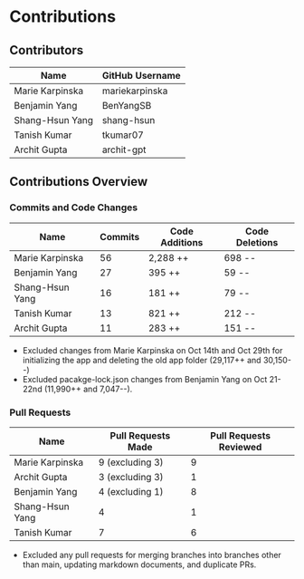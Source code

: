 # Contributions

## Contributors

| Name             | GitHub Username |
|------------------|-----------------|
| Marie Karpinska  | mariekarpinska  |
| Benjamin Yang    | BenYangSB       |
| Shang-Hsun Yang  | shang-hsun      |
| Tanish Kumar     | tkumar07        |
| Archit Gupta     | archit-gpt      |

## Contributions Overview

### Commits and Code Changes

| Name            | Commits | Code Additions | Code Deletions   |
|-----------------|---------|-----------------|---------------- |
| Marie Karpinska | 56      | 2,288 ++        | 698 --          |
| Benjamin Yang   | 27      | 395 ++          | 59 --           |
| Shang-Hsun Yang | 16      | 181 ++          | 79 --           |
| Tanish Kumar    | 13      | 821 ++          | 212 --          |
| Archit Gupta    | 11      | 283 ++          | 151 --          |

* Excluded changes from Marie Karpinska on Oct 14th and Oct 29th for initializing the app and deleting the old app folder (29,117++ and 30,150--)
* Excluded pacakge-lock.json changes from Benjamin Yang on Oct 21-22nd (11,990++ and 7,047--).


### Pull Requests

| Name            | Pull Requests Made | Pull Requests Reviewed |
|-----------------|--------------------|-------------------------|
| Marie Karpinska | 9 (excluding 3)   | 9                       |
| Archit Gupta    | 3 (excluding 3)    | 1                       |
| Benjamin Yang   | 4 (excluding 1)    | 8                       |
| Shang-Hsun Yang | 4                  | 1                       |
| Tanish Kumar    | 7                  | 6                       |

* Excluded any pull requests for merging branches into branches other than main, updating markdown documents, and duplicate PRs.

